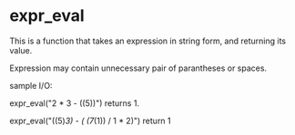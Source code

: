 # expr_eval
This is a function that takes an expression in string form, and returning its value.

Expression may contain unnecessary pair of parantheses or spaces.

sample I/O:

  expr_eval("2   *  3 - ((5))") returns 1.
  
  expr_eval("((5)*3)    -  (  (7*(1)) / 1 * 2)") return 1
